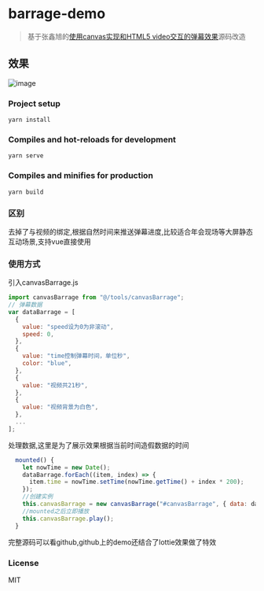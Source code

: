 # barrage-demo

> 基于张鑫旭的[使用canvas实现和HTML5 video交互的弹幕效果](http://www.zhangxinxu.com/wordpress/?p=6386)源码改造


## 效果
![image](http://github.com/ft3590782/barrage-demo/demo.gif)

### Project setup
```
yarn install
```

### Compiles and hot-reloads for development
```
yarn serve
```

### Compiles and minifies for production
```
yarn build
```

### 区别
去掉了与视频的绑定,根据自然时间来推送弹幕进度,比较适合年会现场等大屏静态互动场景,支持vue直接使用

### 使用方式
引入canvasBarrage.js

```javascript
import canvasBarrage from "@/tools/canvasBarrage";
// 弹幕数据
var dataBarrage = [
  {
    value: "speed设为0为非滚动",
    speed: 0,
  },
  {
    value: "time控制弹幕时间，单位秒",
    color: "blue",
  },
  {
    value: "视频共21秒",
  },
  {
    value: "视频背景为白色",
  },
  ...
];
```

处理数据,这里是为了展示效果根据当前时间造假数据的时间
```javascript
  mounted() {
    let nowTime = new Date();
    dataBarrage.forEach((item, index) => {
      item.time = nowTime.setTime(nowTime.getTime() + index * 200);
    });
    //创建实例
    this.canvasBarrage = new canvasBarrage("#canvasBarrage", { data: dataBarrage });
    //mounted之后立即播放
    this.canvasBarrage.play();
  }
```

完整源码可以看github,github上的demo还结合了lottie效果做了特效

### License

MIT